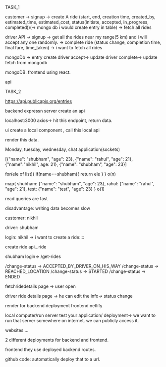 TASK_1

customer
-> signup
-> create A ride  (start, end, creation time, created_by, estimated_time, estimated_cost, status(initiate, accepted, in_progress, completed))(-> mongo db i would create entry in table)
-> fetch all rides


driver
API
-> signup
-> get all the rides near my range(5 km) and i will accept any one randomly.
-> complete ride (status change, completion time, final fare, time_taken)
-> i want to fetch all rides


mongoDb -> entry create
driver accept-> update
driver complete-> update
fetch from mongodb

mongoDB.
frontend using react.

api 










TASK_2

https://api.publicapis.org/entries 

backend expressn server
create an api

localhost:3000 axios-> hit this endpoint, return data.

ui
create a local component , call this local api

render this data.


















Monday, tuesday, wednesday,
chat application(sockets)




[{"name": "shubham", "age": 23}, {"name": "rahul", "age": 21}, {"name":"nikhil", age: 21}, {"name": "shubham", "age": 23}]

for(ele of list){
    if(name==shubham){
        return ele
    }
}
o(n)


map{
    shubham: {"name": "shubham", "age": 23},
    rahul: {"name": "rahul", "age": 21},
    test: {"name": "test", "age": 23}
}
o(1)


read queries are fast


disadvantage: 
writing data becomes slow




customer: nikhil


driver: shubham


login: nikhil -> i want to create a ride::::

create ride api...ride



shubham login=> /get-rides


/change-status -> ACCEPTED_BY_DRIVER_ON_HIS_WAY
/change-status -> REACHED_LOCATION
/change-status -> STARTED
/change-status -> ENDED




fetchridedetails page -> user open


driver ride details page -> he can edit the info-> status change 



render for backend deployment
frontend netlify

local computer/run server test your application/
deployment-> we want to run that server somewhere on internet.
we can publicly access it.


websites....

2 different deployments for backend and frontend.

frontend they use deployed backend routes.

github code: automatically deploy that to a url.
